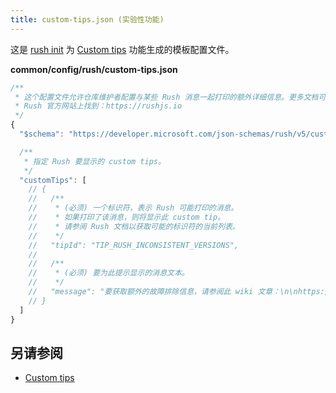 ```yaml
---
title: custom-tips.json (实验性功能)
---
```


这是 [rush init](../commands/rush_init.md) 为 [Custom tips](../maintainer/custom_tips.md) 功能生成的模板配置文件。

**common/config/rush/custom-tips.json**

```js
/**
 * 这个配置文件允许仓库维护者配置与某些 Rush 消息一起打印的额外详细信息。更多文档可在
 * Rush 官方网站上找到：https://rushjs.io
 */
{
  "$schema": "https://developer.microsoft.com/json-schemas/rush/v5/custom-tips.schema.json",

  /**
   * 指定 Rush 要显示的 custom tips。
   */
  "customTips": [
    // {
    //   /**
    //    * (必须) 一个标识符，表示 Rush 可能打印的消息。
    //    * 如果打印了该消息，则将显示此 custom tip。
    //    * 请参阅 Rush 文档以获取可能的标识符的当前列表。
    //    */
    //   "tipId": "TIP_RUSH_INCONSISTENT_VERSIONS",
    //
    //   /**
    //    * (必须) 要为此提示显示的消息文本。
    //    */
    //   "message": "要获取额外的故障排除信息，请参阅此 wiki 文章：\n\nhttps://intranet.contoso.com/docs/pnpm-mismatch"
    // }
  ]
}
```

## 另请参阅

- [Custom tips](../maintainer/custom_tips.md)
